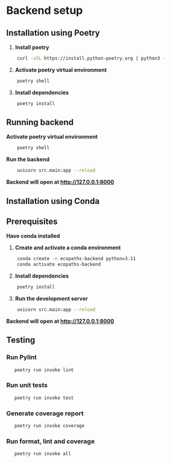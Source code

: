# Backend setup

## Installation using Poetry

1. **Install poetry**
```bash
    curl -sSL https://install.python-poetry.org | python3 -
```

2. **Activate poetry virtual environment**
```bash
    poetry shell
```

3. **Install dependencies**
```bash
    poetry install
```

## Running backend
**Activate poetry virtual environment**
```bash
    poetry shell
```

**Run the backend**
```bash
    uvicorn src.main:app --reload
```
**Backend will open at http://127.0.0.1:8000**



## Installation using Conda



## Prerequisites

**Have conda installed**


1. **Create and activate a conda environment**
```bash
    conda create -n ecopaths-backend python=3.11
    conda activate ecopaths-backend
```

2. **Install dependencies**
```bash
    poetry install
```

3. **Run the development server**
```bash
    uvicorn src.main:app --reload
```


**Backend will open at http://127.0.0.1:8000**


## Testing

### Run Pylint
```bash
   poetry run invoke lint
```

### Run unit tests
```bash
   poetry run invoke test
```

### Generate coverage report
```bash
   poetry run invoke coverage
```

### Run format, lint and coverage
```bash
   poetry run invoke all
```
